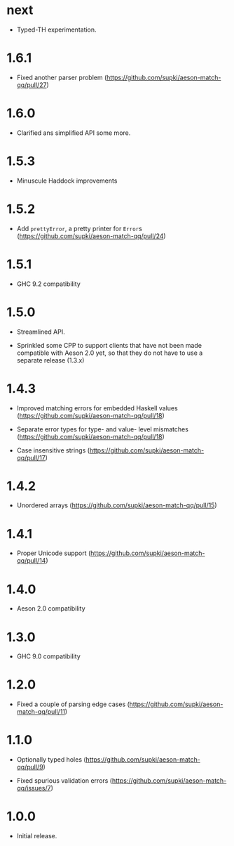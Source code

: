 next
====

  * Typed-TH experimentation.

1.6.1
=====

  * Fixed another parser problem (https://github.com/supki/aeson-match-qq/pull/27)

1.6.0
=====

  * Clarified ans simplified API some more.

1.5.3
=====

  * Minuscule Haddock improvements

1.5.2
=====

  * Add `prettyError`, a pretty printer for `Error`s (https://github.com/supki/aeson-match-qq/pull/24)

1.5.1
=====

  * GHC 9.2 compatibility

1.5.0
=====

  * Streamlined API.

  * Sprinkled some CPP to support clients that have not been made compatible
    with Aeson 2.0 yet, so that they do not have to use a separate release (1.3.x)

1.4.3
=====

  * Improved matching errors for embedded Haskell values (https://github.com/supki/aeson-match-qq/pull/18)

  * Separate error types for type- and value- level mismatches (https://github.com/supki/aeson-match-qq/pull/18)

  * Case insensitive strings (https://github.com/supki/aeson-match-qq/pull/17)

1.4.2
=====

  * Unordered arrays (https://github.com/supki/aeson-match-qq/pull/15)

1.4.1
=====

  * Proper Unicode support (https://github.com/supki/aeson-match-qq/pull/14)

1.4.0
=====

  * Aeson 2.0 compatibility

1.3.0
=====

  * GHC 9.0 compatibility

1.2.0
=====

  * Fixed a couple of parsing edge cases (https://github.com/supki/aeson-match-qq/pull/11)

1.1.0
=====

  * Optionally typed holes (https://github.com/supki/aeson-match-qq/pull/9)

  * Fixed spurious validation errors (https://github.com/supki/aeson-match-qq/issues/7)

1.0.0
=====

  * Initial release.
